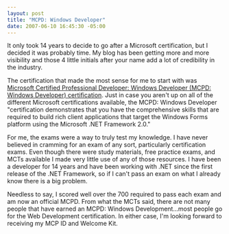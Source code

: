 ```yaml
---
layout: post
title: "MCPD: Windows Developer"
date: 2007-06-10 16:45:30 -05:00
---
```


It only took 14 years to decide to go after a Microsoft certification, but I decided it was probably time. My blog has been getting more and more visibility and those 4 little initials after your name add a lot of credibility in the industry.

The certification that made the most sense for me to start with was [Microsoft Certified Professional Developer: Windows Developer (MCPD: Windows Developer) certification](http://www.microsoft.com/learning/mcp/mcpd/windev/default.mspx "http://www.microsoft.com/learning/mcp/mcpd/windev/default.mspx"). Just in case you aren't up on all of the different Microsoft certifications available, the MCPD: Windows Developer "certification demonstrates that you have the comprehensive skills that are required to build rich client applications that target the Windows Forms platform using the Microsoft .NET Framework 2.0."

For me, the exams were a way to truly test my knowledge. I have never believed in cramming for an exam of any sort, particularly certification exams. Even though there were study materials, free practice exams, and MCTs available I made very little use of any of those resources. I have been a developer for 14 years and have been working with .NET since the first release of the .NET Framework, so if I can't pass an exam on what I already know there is a big problem.

Needless to say, I scored well over the 700 required to pass each exam and am now an official MCPD. From what the MCTs said, there are not many people that have earned an MCPD: Windows Development...most people go for the Web Development certification. In either case, I'm looking forward to receiving my MCP ID and Welcome Kit.
